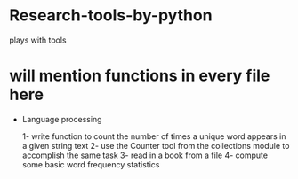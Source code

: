 # Research-tools-by-python
plays with tools

# will mention functions in every file here

* Language processing

    1- write function to count the number of times a unique word appears in a given string text
    2- use the Counter tool from the collections module to accomplish the same task
    3- read in a book from a file
    4- compute some basic word frequency statistics
